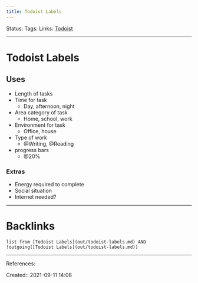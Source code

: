 ```yaml
---
title: Todoist Labels
---
```

Status: 
Tags: 
Links: [Todoist](out/todoist.md)
___
# Todoist Labels
## Uses
- Length of tasks
- Time for task
	- Day, afternoon, night
- Area category of task
	- Home, school, work
- Environment for task
	- Office, house
- Type of work
	- @Writing, @Reading
- progress bars
	- @20%

### Extras
- Energy required to complete
- Social situation
- Internet needed?
___
# Backlinks
```dataview
list from [Todoist Labels](out/todoist-labels.md) AND !outgoing([Todoist Labels](out/todoist-labels.md))
```
___
References:

Created:: 2021-09-11 14:08
